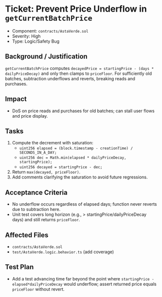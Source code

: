 # Ticket: Prevent Price Underflow in `getCurrentBatchPrice`

- Component: `contracts/AstaVerde.sol`
- Severity: High
- Type: Logic/Safety Bug

## Background / Justification

`getCurrentBatchPrice` computes `decayedPrice = startingPrice - (days * dailyPriceDecay)` and only then clamps to `priceFloor`. For sufficiently old batches, subtraction underflows and reverts, breaking reads and purchases.

## Impact

- DoS on price reads and purchases for old batches; can stall user flows and price display.

## Tasks

1. Compute the decrement with saturation:
    - `uint256 elapsed = (block.timestamp - creationTime) / SECONDS_IN_A_DAY;`
    - `uint256 dec = Math.min(elapsed * dailyPriceDecay, startingPrice);`
    - `uint256 decayed = startingPrice - dec;`
2. Return `max(decayed, priceFloor)`.
3. Add comments clarifying the saturation to avoid future regressions.

## Acceptance Criteria

- No underflow occurs regardless of elapsed days; function never reverts due to subtraction here.
- Unit test covers long horizon (e.g., > startingPrice/dailyPriceDecay days) and still returns `priceFloor`.

## Affected Files

- `contracts/AstaVerde.sol`
- `test/AstaVerde.logic.behavior.ts` (add coverage)

## Test Plan

- Add a test advancing time far beyond the point where `startingPrice - elapsed*dailyPriceDecay` would underflow; assert returned price equals `priceFloor` without revert.
